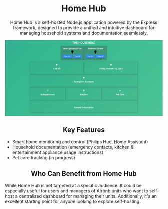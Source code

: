 <div align="center" style="padding: 0px; margin: 0px;">

# Home Hub
  Home Hub is a self-hosted Node.js application powered by the Express framework, designed to provide a unified and intuitive dashboard for managing household systems and documentation seamlessly.
  
</div>
<div align="center">

  <img src="https://github.com/Mr3entley/HomeHub/raw/main/img/gh/BENWRI-SITE-GH.png" alt="Home Hub Image">

</div>
<div align="center">
  
## Key Features
    
</div>
  
  - Smart home monitoring and control (Philips Hue, Home Assistant)
  - Household documentation (emergency contacts, kitchen & entertainment appliance usage instructions)
  - Pet care tracking (in progress)
  
<div align="center">
  
## Who Can Benefit from Home Hub

</div>

  While Home Hub is not targeted at a specific audience. It could be especially useful for users and managers of Airbnb units who want to self-host a centralized dashboard for managing their units. Additionally, it's an excellent starting point for anyone    looking to explore self-hosting.

